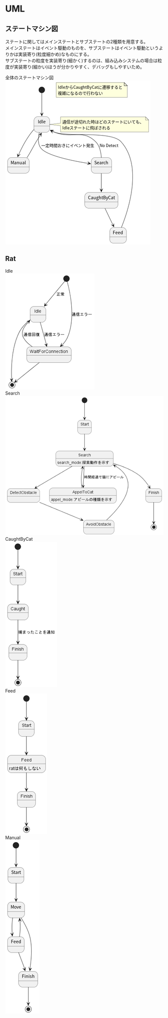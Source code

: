 # UML
## ステートマシン図
ステートに関してはメインステートとサブステートの2種類を用意する。  
メインステートはイベント駆動のものを、サブステートはイベント駆動というよりかは実装寄り(粒度細かめ)なものにする。  
サブステートの粒度を実装寄り(細かく)するのは、組み込みシステムの場合は粒度が実装寄り(細かい)ほうが分かりやすく、デバッグもしやすいため。  

全体のステートマシン図  
![state_machine_all](./uml/out/state_machine/all/all.png)  

## Rat
Idle  
![Idle](./uml/out/state_machine/rat/sub_state_idle/sub_state_idle.png)  
Search  
![Search](./uml/out/state_machine/rat/sub_state_search/sub_state_search.png)  
CaughtByCat  
![CaughtByCat](./uml/out/state_machine/rat/sub_state_caught_by_cat/sub_state_caught_by_cat.png)  
Feed  
![Feed](./uml/out/state_machine/rat/sub_state_feed/sub_state_feed.png)  
Manual  
![Manual](./uml/out/state_machine/rat/sub_state_manual/sub_state_manual.png)
